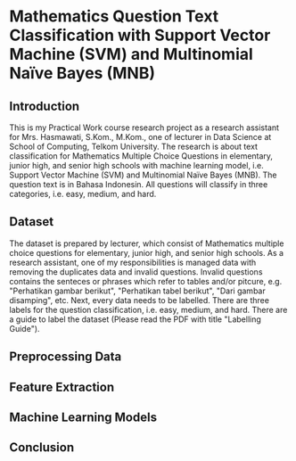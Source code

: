 # Mathematics Question Text Classification with Support Vector Machine (SVM) and Multinomial Naïve Bayes (MNB)

## Introduction
This is my Practical Work course research project as a research assistant for Mrs. Hasmawati, S.Kom., M.Kom., one of lecturer in Data Science at School of Computing, Telkom University. The research is about text classification for Mathematics Multiple Choice Questions in elementary, junior high, and senior high schools with machine learning model, i.e. Support Vector Machine (SVM) and Multinomial Naïve Bayes (MNB). The question text is in Bahasa Indonesin. All questions will classify in three categories, i.e. easy, medium, and hard.

## Dataset
The dataset is prepared by lecturer, which consist of Mathematics multiple choice questions for elementary, junior high, and senior high schools. As a research assistant, one of my responsibilities is managed data with removing the duplicates data and invalid questions. Invalid questions contains the senteces or phrases which refer to tables and/or pitcure, e.g. "Perhatikan gambar berikut", "Perhatikan tabel berikut", "Dari gambar disamping", etc. Next, every data needs to be labelled. There are three labels for the question classification, i.e. easy, medium, and hard. There are a guide to label the dataset (Please read the PDF with title "Labelling Guide").

## Preprocessing Data

## Feature Extraction


## Machine Learning Models


## Conclusion
